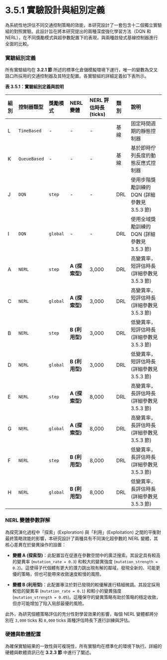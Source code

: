 # 3.5.1 實驗設計與組別定義

為系統性地評估不同交通控制策略的效能，本研究設計了一套包含十二個獨立實驗組的對照實驗。此設計旨在將本研究提出的兩種深度強化學習方法（DQN 和 NERL），在不同獎勵模式與超參數配置下的表現，與兩種啟發式基線控制器進行全面的比較。

### 實驗組別定義

所有實驗組均在 **3.2.1 節** 所述的標準化倉儲模擬環境下運行，唯一的變數為交叉路口所採用的交通控制器及其特定配置。各實驗組的詳細定義如下表所示。

**表 3.5.1：實驗組別定義與說明**

| 組別 | 控制器類型 | 獎勵模式 | NERL 變體 | NERL 評估時長 (ticks) | 類別 | 說明 |
| :--- | :--- | :--- | :--- | :--- | :--- | :--- |
| L | `TimeBased` | - | - | - | 基線 | 固定時間週期的靜態控制器 |
| K | `QueueBased` | - | - | - | 基線 | 基於即時佇列長度的動態反應式控制器 |
| J | `DQN` | `step` | - | - | DRL | 使用步階獎勵訓練的 DQN (詳細參數見 3.5.3 節) |
| I | `DQN` | `global` | - | - | DRL | 使用全域獎勵訓練的 DQN (詳細參數見 3.5.3 節) |
| A | `NERL` | `step` | **A (探索型)** | 3,000 | DRL | 高變異率，短評估時長 (詳細參數見 3.5.3 節) |
| C | `NERL` | `global` | **A (探索型)** | 3,000 | DRL | 高變異率，短評估時長 (詳細參數見 3.5.3 節) |
| B | `NERL` | `step` | **B (利用型)** | 3,000 | DRL | 低變異率，短評估時長 (詳細參數見 3.5.3 節) |
| D | `NERL` | `global` | **B (利用型)** | 3,000 | DRL | 低變異率，短評估時長 (詳細參數見 3.5.3 節) |
| E | `NERL` | `step` | **A (探索型)** | 8,000 | DRL | 高變異率，長評估時長 (詳細參數見 3.5.3 節) |
| G | `NERL` | `global` | **A (探索型)** | 8,000 | DRL | 高變異率，長評估時長 (詳細參數見 3.5.3 節) |
| F | `NERL` | `step` | **B (利用型)** | 8,000 | DRL | 低變異率，長評估時長 (詳細參數見 3.5.3 節) |
| H | `NERL` | `global` | **B (利用型)** | 8,000 | DRL | 低變異率，長評估時長 (詳細參數見 3.5.3 節) |

### NERL 變體參數詳解

為探究演化過程中「探索」(Exploration) 與「利用」(Exploitation) 之間的平衡對最終策略效能的影響，本研究設計了兩種具有不同演化超參數的 NERL 變體，其核心差異在於變異操作的設置：

- **變體 A (探索型)**：此配置旨在促進在參數空間中的廣泛搜索。其設定具有較高的變異率 (`mutation_rate = 0.3`) 和較大的變異強度 (`mutation_strength = 0.2`)。這使得子代個體有更大的潛力跳出現有解的鄰域，發現全新的、可能更優的策略，但也可能帶來收斂速度較慢的風險。

- **變體 B (利用型)**：此配置專注於對已發現的較優解進行精細微調。其設定採用較低的變異率 (`mutation_rate = 0.1`) 和較小的變異強度 (`mutation_strength = 0.05`)。這種保守的變異策略有助於策略的穩定收斂，但亦可能增加了陷入局部最優的風險。

此外，為研究個體策略評估的充分性對學習效果的影響，每個 NERL 變體都將分別在 `3,000` ticks 和 `8,000` ticks 兩種評估時長下進行訓練與評估。

### 硬體與軟體配置

為確保實驗結果的一致性與可複現性，所有實驗均在標準化的環境下執行。詳細的硬體與軟體資訊已在 **3.2.3 節** 中進行了闡述。 